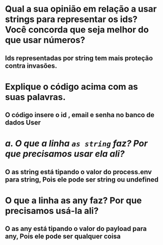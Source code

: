 
# Qual a sua opinião em relação a usar strings para representar os ids? Você concorda que seja melhor do que usar números?
## Ids representadas por string tem mais proteção contra invasões.

# Explique o código acima com as suas palavras.
## O código insere o id , email e senha no banco de dados User

# *a. O que a linha `as string` faz? Por que precisamos usar ela ali?*
## O as string está tipando o valor do process.env para string, Pois ele pode ser string ou undefined

# O que a linha as any faz? Por que precisamos usá-la ali?
## O as any está tipando o valor do payload para any, Pois ele pode ser qualquer coisa